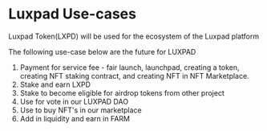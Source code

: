 # Luxpad Use-cases

Luxpad Token(LXPD) will be used for the ecosystem of the Luxpad platform



The following use-case below are the future for LUXPAD

1. Payment for service fee - fair launch, launchpad, creating a token, creating NFT staking contract, and creating NFT in NFT Marketplace.
2. Stake and earn LXPD&#x20;
3. Stake to become eligible for airdrop tokens from other project
4. Use for vote in our LUXPAD DAO
5. Use to buy NFT's in our marketplace
6. Add in liquidity and earn in FARM
